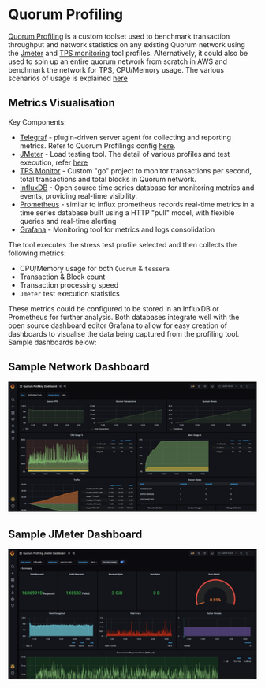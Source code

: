 # Quorum Profiling

[Quorum Profiling](https://github.com/ConsenSys/quorum-profiling) is a custom toolset used to benchmark
transaction throughput and network statistics on any existing Quorum network using the
[Jmeter](https://github.com/ConsenSys/quorum-profiling/tree/master/jmeter-test) and
[TPS monitoring](https://github.com/ConsenSys/quorum-profiling/tree/master/tps-monitor) tool profiles.
Alternatively, it could also be used to spin up an entire quorum network from scratch in AWS and benchmark
the network for TPS, CPU/Memory usage. The various scenarios of usage is explained [here](https://github.com/ConsenSys/quorum-profiling)

## Metrics Visualisation

Key Components:

- [Telegraf](https://hub.docker.com/_/telegraf) - plugin-driven server agent for collecting and reporting
  metrics. Refer to Quorum Profilings config [here](https://github.com/ConsenSys/quorum-profiling/blob/master/scripts/telegraf/telegraf.conf).
- [JMeter](https://jmeter.apache.org) - Load testing tool. The detail of various profiles and test execution,
  refer [here](https://github.com/ConsenSys/quorum-profiling/tree/master/jmeter-test)
- [TPS Monitor](https://github.com/ConsenSys/quorum-profiling/tree/master/tps-monitor) - Custom "go" project to monitor transactions per second, total transactions and total blocks in Quorum network.
- [InfluxDB](https://www.influxdata.com/time-series-platform/influxdb/) - Open source time series database for monitoring metrics and events, providing real-time visibility.
- [Prometheus](https://prometheus.io) - similar to influx prometheus records real-time metrics in a time series database built using a HTTP "pull" model, with flexible queries and real-time alerting
- [Grafana](https://grafana.com) - Monitoring tool for metrics and logs consolidation

The tool executes the stress test profile selected and then collects the following metrics:

- CPU/Memory usage for both `Quorum` & `tessera`
- Transaction & Block count
- Transaction processing speed
- `Jmeter` test execution statistics

These metrics could be configured to be stored in an InfluxDB or Prometheus for further analysis. Both databases integrate well with the open source dashboard editor Grafana to allow for easy creation of dashboards to visualise the data being captured from the profiling tool. Sample dashboards below:

## Sample Network Dashboard

![Quorum Network Dashboard](../images/quorumDashboard.jpeg)

## Sample JMeter Dashboard

![JMeter Dashboard](../images/jmeterDashboard.jpeg)
